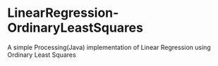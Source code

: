 # LinearRegression-OrdinaryLeastSquares
A simple Processing(Java) implementation of Linear Regression using Ordinary Least Squares
